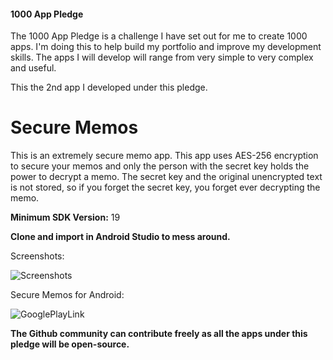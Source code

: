 #### 1000 App Pledge

The 1000 App Pledge is a challenge I have set out for me to create 1000 apps. I'm doing this to help build my portfolio and improve my development skills. The apps I will develop will range from very simple to very complex and useful.

This the 2nd app I developed under this pledge.

# Secure Memos
This is an extremely secure memo app. This app uses AES-256 encryption to secure your memos and only the person with the secret key holds the power to decrypt a memo. The secret key and the original unencrypted text is not stored, so if you forget the secret key, you forget ever decrypting the memo.

**Minimum SDK Version:** 19

**Clone and import in Android Studio to mess around.**

Screenshots:

![Screenshots](https://user-images.githubusercontent.com/29485313/61144580-db4fed00-a4f2-11e9-822d-6c0ff2c35bdf.png)

Secure Memos for Android:

![GooglePlayLink](https://user-images.githubusercontent.com/29485313/61143889-12bd9a00-a4f1-11e9-90ce-73d190532653.jpg)

**The Github community can contribute freely as all the apps under this pledge will be open-source.**

